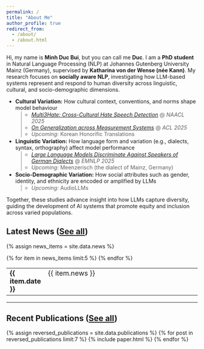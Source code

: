 ```yaml
---
permalink: /
title: "About Me"
author_profile: true
redirect_from: 
  - /about/
  - /about.html
---
```

<style>
/* Tighten spacing */
li > blockquote {
  margin-top: 0.1em !important;
  margin-bottom: 0.1em !important;
  margin-left: 1em !important; /* 👈 add this line to indent */
  border-left: 3px solid #ccc; /* optional: thinner, subtler quote bar */
  padding-left: 0.8em;         /* keeps text away from the bar */
}

/* Optional: make nested list inside quote compact */
li > blockquote > ul {
  margin-top: 0.1em !important;
  margin-bottom: 0.1em !important;
  padding-left: 1em !important;
}

li > blockquote p {
  margin-top: 0 !important;
  margin-bottom: 0.1em !important;
}
</style>


Hi, my name is **Minh Duc Bui**, but you can call me **Duc**. I am a **PhD student** in Natural Language Processing (NLP) at Johannes Gutenberg University Mainz (Germany), supervised by **Katharina von der Wense (née Kann)**. My research focuses on **socially aware NLP**, investigating how LLM-based systems represent and respond to human diversity across linguistic, cultural, and socio-demographic dimensions.

- **Cultural Variation:** How cultural context, conventions, and norms shape model behaviour  
  > - [*Multi3Hate: Cross-Cultural Hate Speech Detection*](https://aclanthology.org/2025.naacl-long.490/) @ *NAACL 2025*  
  > - [*On Generalization across Measurement Systems*](https://aclanthology.org/2025.acl-long.1032/) @ *ACL 2025*  
  > - *Upcoming:* Korean Honorific Translations
- **Linguistic Variation:** How language form and variation (e.g., dialects, syntax, orthography) affect model performance  
  > - [*Large Language Models Discriminate Against Speakers of German Dialects*](https://arxiv.org/abs/2509.13835) @ *EMNLP 2025*  
  > - *Upcoming:* Meenzerisch (the dialect of Mainz, Germany)
- **Socio-Demographic Variation:** How social attributes such as gender, identity, and ethnicity are encoded or amplified by LLMs  
  > - *Upcoming:* AudioLLMs

Together, these studies advance insight into how LLMs capture diversity, guiding the development of AI systems that promote equity and inclusion across varied populations.


Latest News ([See all](/news/))
------
{% assign news_items = site.data.news %}
<table style="border-collapse: collapse; border:none; font-size:18px;">
  {% for item in news_items limit:5 %}
    <tr>
      <td style="width:20%; border: none; vertical-align:top;">
        <b>{{ item.date }}</b>
      </td>
      <td style="width:80%; border: none; vertical-align:top;">
        {{ item.news }}
      </td>
    </tr>
  {% endfor %}
</table>

---


Recent Publications ([See all](/publications/))
------
{% assign reversed_publications = site.data.publications %}
{% for post in reversed_publications limit:7 %}
{% include paper.html %}
{% endfor %}
